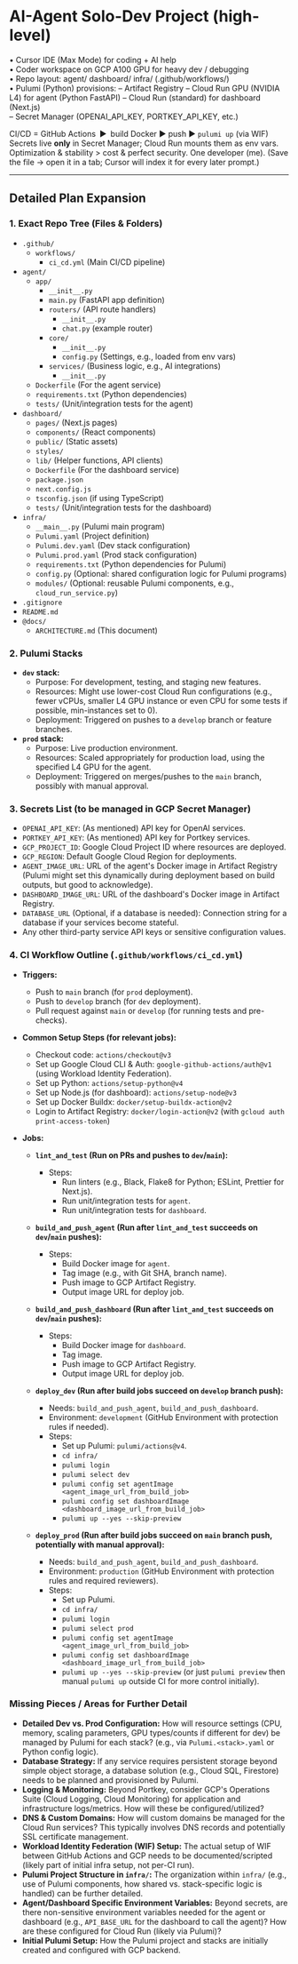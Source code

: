 # AI-Agent Solo-Dev Project (high-level)

• Cursor IDE (Max Mode) for coding + AI help  
• Coder workspace on GCP A100 GPU for heavy dev / debugging  
• Repo layout: agent/  dashboard/  infra/  (.github/workflows/)  
• Pulumi (Python) provisions:
    – Artifact Registry
    – Cloud Run GPU (NVIDIA L4) for agent (Python FastAPI)
    – Cloud Run (standard) for dashboard (Next.js)  
    – Secret Manager (OPENAI_API_KEY, PORTKEY_API_KEY, etc.)

CI/CD = GitHub Actions ▶︎ build Docker ▶︎ push ▶︎ `pulumi up` (via WIF)  
Secrets live **only** in Secret Manager; Cloud Run mounts them as env vars.  
Optimization & stability > cost & perfect security.  One developer (me).
(Save the file → open it in a tab; Cursor will index it for every later prompt.) 

---

## Detailed Plan Expansion

### 1. Exact Repo Tree (Files & Folders)

*   `.github/`
    *   `workflows/`
        *   `ci_cd.yml` (Main CI/CD pipeline)
*   `agent/`
    *   `app/`
        *   `__init__.py`
        *   `main.py` (FastAPI app definition)
        *   `routers/` (API route handlers)
            *   `__init__.py`
            *   `chat.py` (example router)
        *   `core/`
            *   `__init__.py`
            *   `config.py` (Settings, e.g., loaded from env vars)
        *   `services/` (Business logic, e.g., AI integrations)
            *   `__init__.py`
    *   `Dockerfile` (For the agent service)
    *   `requirements.txt` (Python dependencies)
    *   `tests/` (Unit/integration tests for the agent)
*   `dashboard/`
    *   `pages/` (Next.js pages)
    *   `components/` (React components)
    *   `public/` (Static assets)
    *   `styles/`
    *   `lib/` (Helper functions, API clients)
    *   `Dockerfile` (For the dashboard service)
    *   `package.json`
    *   `next.config.js`
    *   `tsconfig.json` (if using TypeScript)
    *   `tests/` (Unit/integration tests for the dashboard)
*   `infra/`
    *   `__main__.py` (Pulumi main program)
    *   `Pulumi.yaml` (Project definition)
    *   `Pulumi.dev.yaml` (Dev stack configuration)
    *   `Pulumi.prod.yaml` (Prod stack configuration)
    *   `requirements.txt` (Python dependencies for Pulumi)
    *   `config.py` (Optional: shared configuration logic for Pulumi programs)
    *   `modules/` (Optional: reusable Pulumi components, e.g., `cloud_run_service.py`)
*   `.gitignore`
*   `README.md`
*   `@docs/`
    *   `ARCHITECTURE.md` (This document)

### 2. Pulumi Stacks

*   **`dev` stack:**
    *   Purpose: For development, testing, and staging new features.
    *   Resources: Might use lower-cost Cloud Run configurations (e.g., fewer vCPUs, smaller L4 GPU instance or even CPU for some tests if possible, min-instances set to 0).
    *   Deployment: Triggered on pushes to a `develop` branch or feature branches.
*   **`prod` stack:**
    *   Purpose: Live production environment.
    *   Resources: Scaled appropriately for production load, using the specified L4 GPU for the agent.
    *   Deployment: Triggered on merges/pushes to the `main` branch, possibly with manual approval.

### 3. Secrets List (to be managed in GCP Secret Manager)

*   `OPENAI_API_KEY`: (As mentioned) API key for OpenAI services.
*   `PORTKEY_API_KEY`: (As mentioned) API key for Portkey services.
*   `GCP_PROJECT_ID`: Google Cloud Project ID where resources are deployed.
*   `GCP_REGION`: Default Google Cloud Region for deployments.
*   `AGENT_IMAGE_URL`: URL of the agent's Docker image in Artifact Registry (Pulumi might set this dynamically during deployment based on build outputs, but good to acknowledge).
*   `DASHBOARD_IMAGE_URL`: URL of the dashboard's Docker image in Artifact Registry.
*   `DATABASE_URL` (Optional, if a database is needed): Connection string for a database if your services become stateful.
*   Any other third-party service API keys or sensitive configuration values.

### 4. CI Workflow Outline (`.github/workflows/ci_cd.yml`)

*   **Triggers:**
    *   Push to `main` branch (for `prod` deployment).
    *   Push to `develop` branch (for `dev` deployment).
    *   Pull request against `main` or `develop` (for running tests and pre-checks).

*   **Common Setup Steps (for relevant jobs):**
    *   Checkout code: `actions/checkout@v3`
    *   Set up Google Cloud CLI & Auth: `google-github-actions/auth@v1` (using Workload Identity Federation).
    *   Set up Python: `actions/setup-python@v4`
    *   Set up Node.js (for dashboard): `actions/setup-node@v3`
    *   Set up Docker Buildx: `docker/setup-buildx-action@v2`
    *   Login to Artifact Registry: `docker/login-action@v2` (with `gcloud auth print-access-token`)

*   **Jobs:**

    *   **`lint_and_test` (Run on PRs and pushes to `dev`/`main`):**
        *   Steps:
            *   Run linters (e.g., Black, Flake8 for Python; ESLint, Prettier for Next.js).
            *   Run unit/integration tests for `agent`.
            *   Run unit/integration tests for `dashboard`.

    *   **`build_and_push_agent` (Run after `lint_and_test` succeeds on `dev`/`main` pushes):**
        *   Steps:
            *   Build Docker image for `agent`.
            *   Tag image (e.g., with Git SHA, branch name).
            *   Push image to GCP Artifact Registry.
            *   Output image URL for deploy job.

    *   **`build_and_push_dashboard` (Run after `lint_and_test` succeeds on `dev`/`main` pushes):**
        *   Steps:
            *   Build Docker image for `dashboard`.
            *   Tag image.
            *   Push image to GCP Artifact Registry.
            *   Output image URL for deploy job.

    *   **`deploy_dev` (Run after build jobs succeed on `develop` branch push):**
        *   Needs: `build_and_push_agent`, `build_and_push_dashboard`.
        *   Environment: `development` (GitHub Environment with protection rules if needed).
        *   Steps:
            *   Set up Pulumi: `pulumi/actions@v4`.
            *   `cd infra/`
            *   `pulumi login`
            *   `pulumi select dev`
            *   `pulumi config set agentImage <agent_image_url_from_build_job>`
            *   `pulumi config set dashboardImage <dashboard_image_url_from_build_job>`
            *   `pulumi up --yes --skip-preview`

    *   **`deploy_prod` (Run after build jobs succeed on `main` branch push, potentially with manual approval):**
        *   Needs: `build_and_push_agent`, `build_and_push_dashboard`.
        *   Environment: `production` (GitHub Environment with protection rules and required reviewers).
        *   Steps:
            *   Set up Pulumi.
            *   `cd infra/`
            *   `pulumi login`
            *   `pulumi select prod`
            *   `pulumi config set agentImage <agent_image_url_from_build_job>`
            *   `pulumi config set dashboardImage <dashboard_image_url_from_build_job>`
            *   `pulumi up --yes --skip-preview` (or just `pulumi preview` then manual `pulumi up` outside CI for more control initially).

### Missing Pieces / Areas for Further Detail

*   **Detailed Dev vs. Prod Configuration:** How will resource settings (CPU, memory, scaling parameters, GPU types/counts if different for dev) be managed by Pulumi for each stack? (e.g., via `Pulumi.<stack>.yaml` or Python config logic).
*   **Database Strategy:** If any service requires persistent storage beyond simple object storage, a database solution (e.g., Cloud SQL, Firestore) needs to be planned and provisioned by Pulumi.
*   **Logging & Monitoring:** Beyond Portkey, consider GCP's Operations Suite (Cloud Logging, Cloud Monitoring) for application and infrastructure logs/metrics. How will these be configured/utilized?
*   **DNS & Custom Domains:** How will custom domains be managed for the Cloud Run services? This typically involves DNS records and potentially SSL certificate management.
*   **Workload Identity Federation (WIF) Setup:** The actual setup of WIF between GitHub Actions and GCP needs to be documented/scripted (likely part of initial infra setup, not per-CI run).
*   **Pulumi Project Structure in `infra/`:** The organization within `infra/` (e.g., use of Pulumi components, how shared vs. stack-specific logic is handled) can be further detailed.
*   **Agent/Dashboard Specific Environment Variables:** Beyond secrets, are there non-sensitive environment variables needed for the agent or dashboard (e.g., `API_BASE_URL` for the dashboard to call the agent)? How are these configured for Cloud Run (likely via Pulumi)?
*   **Initial Pulumi Setup:** How the Pulumi project and stacks are initially created and configured with GCP backend. 